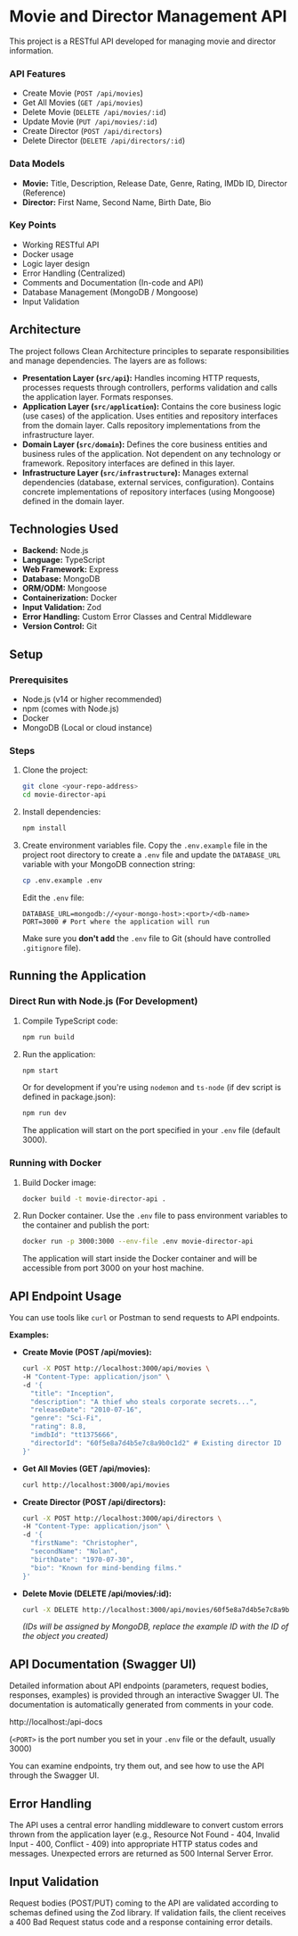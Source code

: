 # Movie and Director Management API

This project is a RESTful API developed for managing movie and director information.

### API Features

* Create Movie (`POST /api/movies`)
* Get All Movies (`GET /api/movies`) 
* Delete Movie (`DELETE /api/movies/:id`)
* Update Movie (`PUT /api/movies/:id`)
* Create Director (`POST /api/directors`)
* Delete Director (`DELETE /api/directors/:id`)

### Data Models

* **Movie:** Title, Description, Release Date, Genre, Rating, IMDb ID, Director (Reference)
* **Director:** First Name, Second Name, Birth Date, Bio

### Key Points

* Working RESTful API
* Docker usage
* Logic layer design
* Error Handling (Centralized)
* Comments and Documentation (In-code and API)
* Database Management (MongoDB / Mongoose)
* Input Validation

## Architecture

The project follows Clean Architecture principles to separate responsibilities and manage dependencies. The layers are as follows:

* **Presentation Layer (`src/api`):** Handles incoming HTTP requests, processes requests through controllers, performs validation and calls the application layer. Formats responses.
* **Application Layer (`src/application`):** Contains the core business logic (use cases) of the application. Uses entities and repository interfaces from the domain layer. Calls repository implementations from the infrastructure layer.
* **Domain Layer (`src/domain`):** Defines the core business entities and business rules of the application. Not dependent on any technology or framework. Repository interfaces are defined in this layer.
* **Infrastructure Layer (`src/infrastructure`):** Manages external dependencies (database, external services, configuration). Contains concrete implementations of repository interfaces (using Mongoose) defined in the domain layer.

## Technologies Used

* **Backend:** Node.js
* **Language:** TypeScript
* **Web Framework:** Express
* **Database:** MongoDB
* **ORM/ODM:** Mongoose
* **Containerization:** Docker
* **Input Validation:** Zod
* **Error Handling:** Custom Error Classes and Central Middleware
* **Version Control:** Git

## Setup

### Prerequisites

* Node.js (v14 or higher recommended)
* npm (comes with Node.js)
* Docker
* MongoDB (Local or cloud instance)

### Steps

1.  Clone the project:
    ```bash
    git clone <your-repo-address>
    cd movie-director-api
    ```
2.  Install dependencies:
    ```bash
    npm install
    ```
3.  Create environment variables file. Copy the `.env.example` file in the project root directory to create a `.env` file and update the `DATABASE_URL` variable with your MongoDB connection string:
    ```bash
    cp .env.example .env
    ```
    Edit the `.env` file:
    ```dotenv
    DATABASE_URL=mongodb://<your-mongo-host>:<port>/<db-name>
    PORT=3000 # Port where the application will run
    ```
    Make sure you **don't add** the `.env` file to Git (should have controlled `.gitignore` file).

## Running the Application

### Direct Run with Node.js (For Development)

1.  Compile TypeScript code:
    ```bash
    npm run build
    ```
2.  Run the application:
    ```bash
    npm start
    ```
    Or for development if you're using `nodemon` and `ts-node` (if dev script is defined in package.json):
    ```bash
    npm run dev
    ```
    The application will start on the port specified in your `.env` file (default 3000).

### Running with Docker

1.  Build Docker image:
    ```bash
    docker build -t movie-director-api .
    ```
2.  Run Docker container. Use the `.env` file to pass environment variables to the container and publish the port:
    ```bash
    docker run -p 3000:3000 --env-file .env movie-director-api
    ```
    The application will start inside the Docker container and will be accessible from port 3000 on your host machine.

## API Endpoint Usage

You can use tools like `curl` or Postman to send requests to API endpoints.

**Examples:**

* **Create Movie (POST /api/movies):**
    ```bash
    curl -X POST http://localhost:3000/api/movies \
    -H "Content-Type: application/json" \
    -d '{
      "title": "Inception",
      "description": "A thief who steals corporate secrets...",
      "releaseDate": "2010-07-16",
      "genre": "Sci-Fi",
      "rating": 8.8,
      "imdbId": "tt1375666",
      "directorId": "60f5e8a7d4b5e7c8a9b0c1d2" # Existing director ID
    }'
    ```

* **Get All Movies (GET /api/movies):**
    ```bash
    curl http://localhost:3000/api/movies
    ```

* **Create Director (POST /api/directors):**
    ```bash
    curl -X POST http://localhost:3000/api/directors \
    -H "Content-Type: application/json" \
    -d '{
      "firstName": "Christopher",
      "secondName": "Nolan",
      "birthDate": "1970-07-30",
      "bio": "Known for mind-bending films."
    }'
    ```

* **Delete Movie (DELETE /api/movies/:id):**
    ```bash
    curl -X DELETE http://localhost:3000/api/movies/60f5e8a7d4b5e7c8a9b0c1d2 # ID of movie to delete
    ```
    *(IDs will be assigned by MongoDB, replace the example ID with the ID of the object you created)*

## API Documentation (Swagger UI)

Detailed information about API endpoints (parameters, request bodies, responses, examples) is provided through an interactive Swagger UI. The documentation is automatically generated from comments in your code.

http://localhost:<PORT>/api-docs

(`<PORT>` is the port number you set in your `.env` file or the default, usually 3000)

You can examine endpoints, try them out, and see how to use the API through the Swagger UI.

## Error Handling

The API uses a central error handling middleware to convert custom errors thrown from the application layer (e.g., Resource Not Found - 404, Invalid Input - 400, Conflict - 409) into appropriate HTTP status codes and messages. Unexpected errors are returned as 500 Internal Server Error.

## Input Validation

Request bodies (POST/PUT) coming to the API are validated according to schemas defined using the Zod library. If validation fails, the client receives a 400 Bad Request status code and a response containing error details.
